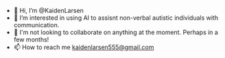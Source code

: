 - 👋 Hi, I’m @KaidenLarsen
- 👀 I’m interested in using AI to assisnt non-verbal autistic individuals with communication.
- 💞️ I'm not looking to collaborate on anything at the moment. Perhaps in a few months!
- 📫 How to reach me kaidenlarsen555@gmail.com

<!---
KaidenLarsen/KaidenLarsen is a ✨ special ✨ repository because its `README.md` (this file) appears on your GitHub profile.
You can click the Preview link to take a look at your changes.
--->
